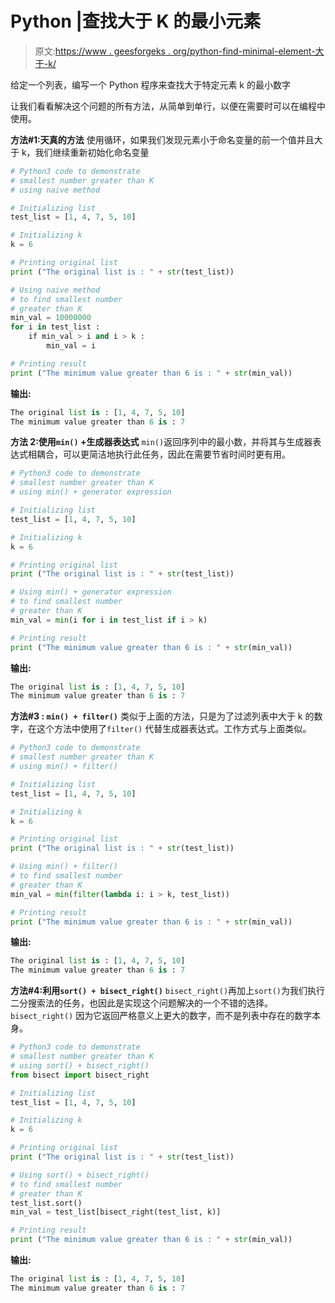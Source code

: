 # Python |查找大于 K 的最小元素

> 原文:[https://www . geesforgeks . org/python-find-minimal-element-大于-k/](https://www.geeksforgeeks.org/python-find-smallest-element-greater-than-k/)

给定一个列表，编写一个 Python 程序来查找大于特定元素 k 的最小数字

让我们看看解决这个问题的所有方法，从简单到单行，以便在需要时可以在编程中使用。

**方法#1:天真的方法**
使用循环，如果我们发现元素小于命名变量的前一个值并且大于 k，我们继续重新初始化命名变量

```py
# Python3 code to demonstrate 
# smallest number greater than K
# using naive method 

# Initializing list 
test_list = [1, 4, 7, 5, 10]

# Initializing k
k = 6

# Printing original list 
print ("The original list is : " + str(test_list))

# Using naive method 
# to find smallest number
# greater than K
min_val = 10000000
for i in test_list :
    if min_val > i and i > k :
        min_val = i

# Printing result 
print ("The minimum value greater than 6 is : " + str(min_val))
```

**输出:**

```py
The original list is : [1, 4, 7, 5, 10]
The minimum value greater than 6 is : 7

```

**方法 2:使用`min()` +生成器表达式**
`min()`返回序列中的最小数，并将其与生成器表达式相耦合，可以更简洁地执行此任务，因此在需要节省时间时更有用。

```py
# Python3 code to demonstrate 
# smallest number greater than K
# using min() + generator expression

# Initializing list 
test_list = [1, 4, 7, 5, 10]

# Initializing k
k = 6

# Printing original list 
print ("The original list is : " + str(test_list))

# Using min() + generator expression
# to find smallest number
# greater than K
min_val = min(i for i in test_list if i > k)

# Printing result 
print ("The minimum value greater than 6 is : " + str(min_val))
```

**输出:**

```py
The original list is : [1, 4, 7, 5, 10]
The minimum value greater than 6 is : 7

```

**方法#3 : `min() + filter()`**
类似于上面的方法，只是为了过滤列表中大于 k 的数字，在这个方法中使用了`filter()` 代替生成器表达式。工作方式与上面类似。

```py
# Python3 code to demonstrate 
# smallest number greater than K
# using min() + filter()

# Initializing list 
test_list = [1, 4, 7, 5, 10]

# Initializing k
k = 6

# Printing original list 
print ("The original list is : " + str(test_list))

# Using min() + filter()
# to find smallest number
# greater than K
min_val = min(filter(lambda i: i > k, test_list))

# Printing result 
print ("The minimum value greater than 6 is : " + str(min_val))
```

**输出:**

```py
The original list is : [1, 4, 7, 5, 10]
The minimum value greater than 6 is : 7

```

**方法#4:利用`sort() + bisect_right()`**
`bisect_right()`再加上`sort()`为我们执行二分搜索法的任务，也因此是实现这个问题解决的一个不错的选择。`bisect_right()` 因为它返回严格意义上更大的数字，而不是列表中存在的数字本身。

```py
# Python3 code to demonstrate 
# smallest number greater than K
# using sort() + bisect_right()
from bisect import bisect_right

# Initializing list 
test_list = [1, 4, 7, 5, 10]

# Initializing k
k = 6

# Printing original list 
print ("The original list is : " + str(test_list))

# Using sort() + bisect_right()
# to find smallest number
# greater than K
test_list.sort()
min_val = test_list[bisect_right(test_list, k)]

# Printing result 
print ("The minimum value greater than 6 is : " + str(min_val))
```

**输出:**

```py
The original list is : [1, 4, 7, 5, 10]
The minimum value greater than 6 is : 7

```